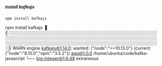 
##### install kafkajs
```
npm install kafkajs
```


npm install kafkajs
▐ ╢░░░░░░░░░░░░░░░░░░░░░░░░░░░░░░░░░░░░░░░░░░░░░░░░░░░░░░░░░░░░░░░░░░░░░░░░░░░░░░░░░░░░░░░░░░░░░░░░░░░░░░░░░░░░░░░░░░░░░░░░░░░░░░░░░░░░░░░░░░░░░░░░░░░░░░╟
WARN engine kafkajs@1.14.0: wanted: {"node":">=10.13.0"} (current: {"node":"8.10.0","npm":"3.5.2"})
app@1.0.0 /home/ubuntu/code/kafka-javascript
└── big-integer@1.6.48  extraneous